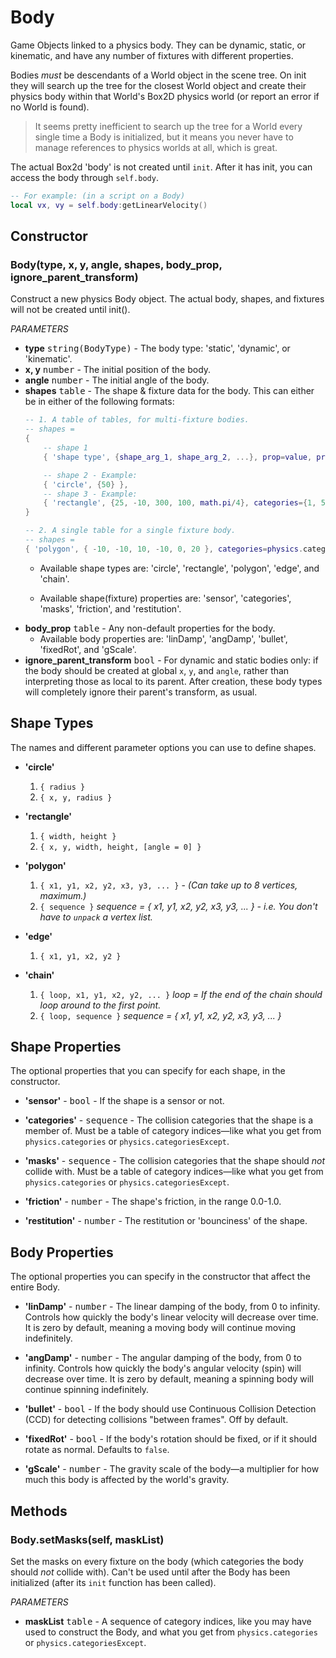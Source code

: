 Body
====

Game Objects linked to a physics body. They can be dynamic, static, or kinematic, and have any number of fixtures with different properties.

Bodies _must_ be descendants of a World object in the scene tree. On init they will search up the tree for the closest World object and create their physics body within that World's Box2D physics world (or report an error if no World is found).

> It seems pretty inefficient to search up the tree for a World every single time a Body is initialized, but it means you never have to manage references to physics worlds at all, which is great.

The actual Box2d 'body' is not created until `init`. After it has init, you can access the body through `self.body`.

```lua
-- For example: (in a script on a Body)
local vx, vy = self.body:getLinearVelocity()
```

Constructor
-----------

### Body(type, x, y, angle, shapes, body_prop, ignore_parent_transform)
Construct a new physics Body object. The actual body, shapes, and fixtures will not be created until init().

_PARAMETERS_
* __type__ <kbd>string(BodyType)</kbd> - The body type: 'static', 'dynamic', or 'kinematic'.
* __x, y__ <kbd>number</kbd> - The initial position of the body.
* __angle__ <kbd>number</kbd> - The initial angle of the body.
* __shapes__ <kbd>table</kbd> - The shape & fixture data for the body. This can either be in either of the following formats:
 	```lua
	-- 1. A table of tables, for multi-fixture bodies.
	-- shapes =
	{
		-- shape 1
		{ 'shape type', {shape_arg_1, shape_arg_2, ...}, prop=value, prop2=value2, ... },

		-- shape 2 - Example:
		{ 'circle', {50} },
		-- shape 3 - Example:
		{ 'rectangle', {25, -10, 300, 100, math.pi/4}, categories={1, 5, 6, 7}, masks={3}, density=5}
	}

	-- 2. A single table for a single fixture body.
	-- shapes =
	{ 'polygon', { -10, -10, 10, -10, 0, 20 }, categories=physics.categories('enemies') }
	```
	* Available shape types are: 'circle', 'rectangle', 'polygon', 'edge', and 'chain'.

	* Available shape(fixture) properties are: 'sensor', 'categories', 'masks', 'friction', and 'restitution'.
* __body_prop__ <kbd>table</kbd> - Any non-default properties for the body.
	* Available body properties are: 'linDamp', 'angDamp', 'bullet', 'fixedRot', and 'gScale'.
* __ignore_parent_transform__ <kbd>bool</kbd> - For dynamic and static bodies only: if the body should be created at global `x`, `y`, and `angle`, rather than interpreting those as local to its parent. After creation, these body types will completely ignore their parent's transform, as usual.

Shape Types
-----------
The names and different parameter options you can use to define shapes.

* __'circle'__
	1. `{ radius }`
	2. `{ x, y, radius }`

* __'rectangle'__
	1. `{ width, height }`
	2. `{ x, y, width, height, [angle = 0] }`

* __'polygon'__
	1. `{ x1, y1, x2, y2, x3, y3, ... }` - _(Can take up to 8 vertices, maximum.)_
	2. `{ sequence }` _sequence = { x1, y1, x2, y2, x3, y3, ... } - i.e. You don't have to `unpack` a vertex list._

* __'edge'__
	1. `{ x1, y1, x2, y2 }`

* __'chain'__
	1. `{ loop, x1, y1, x2, y2, ... }` _loop = If the end of the chain should loop around to the first point._
	2. `{ loop, sequence }` _sequence = { x1, y1, x2, y2, x3, y3, ... }_

Shape Properties
----------------
The optional properties that you can specify for each shape, in the constructor.

* __'sensor'__ - <kbd>bool</kbd> - If the shape is a sensor or not.

* __'categories'__ - <kbd>sequence</kbd> - The collision categories that the shape is a member of. Must be a table of category indices—like what you get from `physics.categories` or `physics.categoriesExcept`.

* __'masks'__ - <kbd>sequence</kbd> - The collision categories that the shape should _not_ collide with. Must be a table of category indices—like what you get from `physics.categories` or `physics.categoriesExcept`.

* __'friction'__ - <kbd>number</kbd> - The shape's friction, in the range 0.0-1.0.

* __'restitution'__ - <kbd>number</kbd> - The restitution or 'bounciness' of the shape.

Body Properties
---------------
The optional properties you can specify in the constructor that affect the entire Body.

* __'linDamp'__ - <kbd>number</kbd> - The linear damping of the body, from 0 to infinity. Controls how quickly the body's linear velocity will decrease over time. It is zero by default, meaning a moving body will continue moving indefinitely.

* __'angDamp'__ - <kbd>number</kbd> - The angular damping of the body, from 0 to infinity. Controls how quickly the body's angular velocity (spin) will decrease over time. It is zero by default, meaning a spinning body will continue spinning indefinitely.

* __'bullet'__ - <kbd>bool</kbd> - If the body should use Continuous Collision Detection (CCD) for detecting collisions "between frames". Off by default.

* __'fixedRot'__ - <kbd>bool</kbd> - If the body's rotation should be fixed, or if it should rotate as normal. Defaults to `false`.

* __'gScale'__ - <kbd>number</kbd> - The gravity scale of the body—a multiplier for how much this body is affected by the world's gravity.


Methods
-------

### Body.setMasks(self, maskList)
Set the masks on every fixture on the body (which categories the body should _not_ collide with). Can't be used until after the Body has been initialized (after its `init` function has been called).

_PARAMETERS_
* __maskList__ <kbd>table</kbd> - A sequence of category indices, like you may have used to construct the Body, and what you get from `physics.categories` or `physics.categoriesExcept`.
